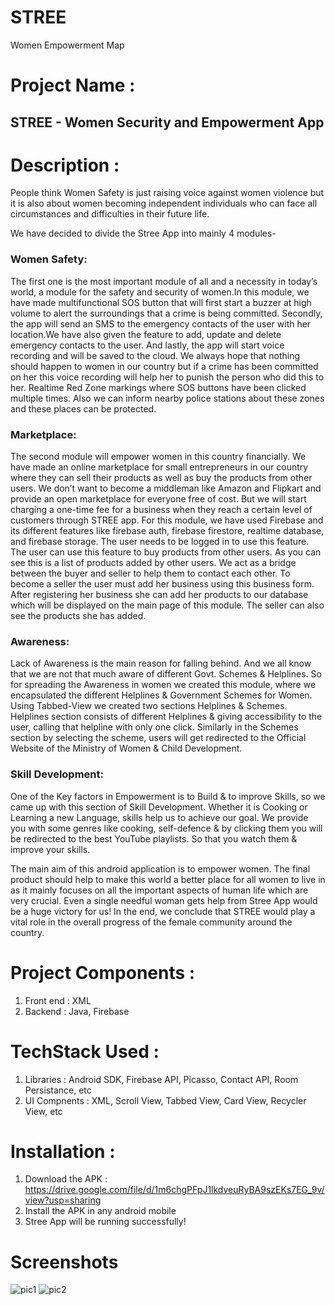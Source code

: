 # STREE
Women Empowerment Map
# Project Name : 

## STREE - Women Security and Empowerment App

# Description :

People think Women Safety is just raising voice against women violence but it is also about women becoming independent individuals who can face all circumstances and difficulties in their future life.

We have decided to divide the Stree App into mainly 4 modules-

### Women Safety:
The first one is the most important module of all and a necessity in today’s world, a module for the safety and security of women.In this module, we have made multifunctional SOS button that will first start a buzzer at high volume to alert the surroundings that a crime is being committed. Secondly, the app will send an SMS to the emergency contacts of the user with her location.We have also given the feature to add, update and delete emergency contacts to the user. And lastly, the app will start voice recording and will be saved to the cloud. We always hope that nothing should happen to women in our country but if a crime has been committed on her this voice recording will help her to punish the person who did this to her. Realtime Red Zone markings where SOS buttons have been clicked multiple times. Also we can inform nearby police stations about these zones and these places can be protected.


### Marketplace:

The second module will empower women in this country financially. We have made an online marketplace for small entrepreneurs in our country where they can sell their products as well as buy the products from other users. We don’t want to become a middleman like Amazon and Flipkart and provide an open marketplace for everyone free of cost. But we will start charging a one-time fee for a business when they reach a certain level of customers through STREE app. For this module, we have used Firebase and its different features like firebase auth, firebase firestore, realtime database, and firebase storage. The user needs to be logged in to use this feature. The user can use this feature to buy products from other users. As you can see this is a list of products added by other users. We act as a bridge between the buyer and seller to help them to contact each other. To become a seller the user must add her business using this business form. After registering her business she can add her products to our database which will be displayed on the main page of this module. The seller can also see the products she has added.

### Awareness:

Lack of Awareness is the main reason for falling behind. And we all know that we are not that much aware of different Govt. Schemes & Helplines. So for  spreading the Awareness in women we created this module, where we encapsulated the different Helplines & Government Schemes for Women. Using Tabbed-View we created two sections Helplines & Schemes. Helplines section consists of different Helplines & giving accessibility to the user, calling that helpline with only one click. Similarly in the Schemes section by selecting the scheme, users will get redirected to the Official Website of the Ministry of Women & Child Development. 

### Skill Development:

One of the Key factors in Empowerment is to Build & to improve Skills, so we came up with this section of Skill Development. Whether it is Cooking or Learning a new Language, skills help us to achieve our goal. We provide you with some genres like cooking, self-defence & by clicking them you will be redirected to the best YouTube playlists. So that you watch them & improve your skills. 

The main aim of this android application is to empower women. The final product should help to make this world a better place for all women to live in as it mainly focuses on all the important aspects of human life which are very crucial. Even a single needful woman gets help from Stree App would be a huge victory for us! In the end, we conclude that STREE would play a vital role in the overall progress of the female community around the country.

# Project Components :
1) Front end : XML
2) Backend : Java, Firebase

# TechStack Used : 
1) Libraries : Android SDK, Firebase API, Picasso, Contact API, Room Persistance, etc
2) UI Compnents : XML, Scroll View, Tabbed View, Card View, Recycler View, etc

# Installation : 
1) Download the APK : https://drive.google.com/file/d/1m6chgPFpJ1lkdveuRyBA9szEKs7EG_9v/view?usp=sharing
2) Install the APK in any android mobile
3) Stree App will be running successfully!

# Screenshots
![pic1](https://github.com/Shardul1908/STREE/blob/main/stree1.jpeg)
![pic2](https://github.com/Shardul1908/STREE/blob/main/stree2.jpeg)
